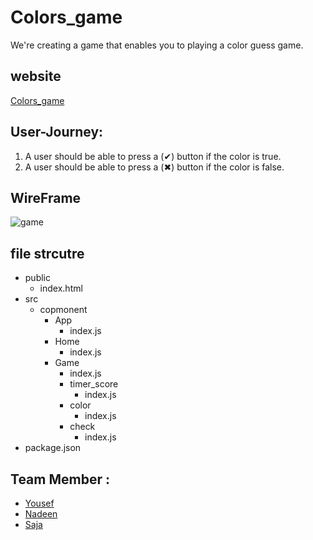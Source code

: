 # Colors_game
We're creating a game that enables you to playing a color guess game.

## website 
[Colors_game]()

## User-Journey:
1. A user should be able to press a (✔) button if the color is true.
2. A user should be able to press a (✖) button if the color is false.

## WireFrame
![game](https://user-images.githubusercontent.com/48320569/63331789-18ec3500-c33f-11e9-89a7-c562297bd900.jpg)

## file strcutre 
- public
  - index.html
- src
  - copmonent
    - App
       - index.js
    - Home
       - index.js
    - Game
       - index.js
       - timer_score
         - index.js
       - color
         - index.js
       - check
         - index.js  
- package.json

## Team Member :
 
 - [Yousef](https://github.com/YousefQwasmeh)
 - [Nadeen](https://github.com/Nadeen123)
 - [Saja](https://github.com/SajaLahaleeh)

